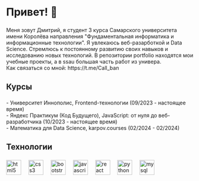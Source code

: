 <h1 align="left">Привет! 👋</h1>

###

<p align="left">Меня зовут Дмитрий, я студент 3 курса Самарского университета имени Королёва направления "Фундаментальная информатика и информационные технологии". 
  Я увлекаюсь веб-разарботкой и Data Science. 
  Стремлюсь к постоянному развитию своих навыков и исследованию новых технологий. В репозитории portfolio находятся мои учебные проекты, а в ssau большая часть работ из универа.<br>
Как связаться со мной: https://t.me/Call_ban
</p>

###

<h2 align="left">Курсы</h2>

###

<p align="left">- Университет Иннополис, Frontend-технологии (09/2023 - настоящее время)<br>- Яндекс Практикум (Код Будущего), JavaScript: от нуля до веб-разработчика (10/2023 - настоящее время)<br>- Математика для Data Science, karpov.courses (02/2024 - 02/2024)</p>

###

<h2 align="left">Технологии</h2>

###

<div align="left">
  <img src="https://cdn.jsdelivr.net/gh/devicons/devicon/icons/html5/html5-original.svg" height="40" alt="html5 logo"  />
  <img width="12" />
  <img src="https://cdn.jsdelivr.net/gh/devicons/devicon/icons/css3/css3-original.svg" height="40" alt="css3 logo"  />
  <img width="12" />
  <img src="https://cdn.jsdelivr.net/gh/devicons/devicon/icons/bootstrap/bootstrap-original.svg" height="40" alt="bootstrap logo"  />
  <img width="12" />
  <img src="https://cdn.jsdelivr.net/gh/devicons/devicon/icons/javascript/javascript-original.svg" height="40" alt="javascript logo"  />
  <img width="12" />
  <img src="https://cdn.jsdelivr.net/gh/devicons/devicon/icons/react/react-original.svg" height="40" alt="react logo"  />
  <img width="12" />
  <img src="https://cdn.jsdelivr.net/gh/devicons/devicon/icons/python/python-original.svg" height="40" alt="python logo"  />
  <img width="12" />
  <img src="https://cdn.jsdelivr.net/gh/devicons/devicon/icons/mysql/mysql-original.svg" height="40" alt="mysql logo"  />
</div>

###
